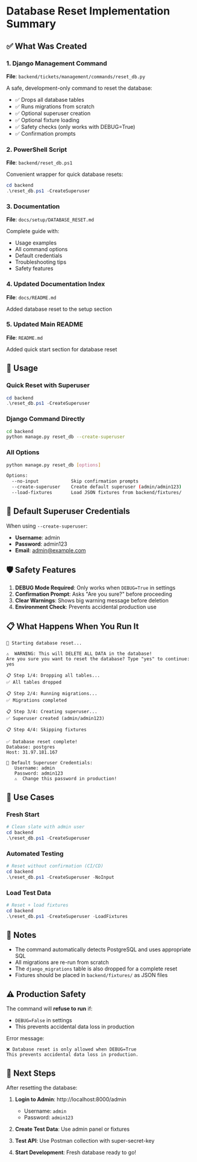 # Database Reset Implementation Summary

## ✅ What Was Created

### 1. Django Management Command

**File**: `backend/tickets/management/commands/reset_db.py`

A safe, development-only command to reset the database:

- ✅ Drops all database tables
- ✅ Runs migrations from scratch
- ✅ Optional superuser creation
- ✅ Optional fixture loading
- ✅ Safety checks (only works with DEBUG=True)
- ✅ Confirmation prompts

### 2. PowerShell Script

**File**: `backend/reset_db.ps1`

Convenient wrapper for quick database resets:

```powershell
cd backend
.\reset_db.ps1 -CreateSuperuser
```

### 3. Documentation

**File**: `docs/setup/DATABASE_RESET.md`

Complete guide with:

- Usage examples
- All command options
- Default credentials
- Troubleshooting tips
- Safety features

### 4. Updated Documentation Index

**File**: `docs/README.md`

Added database reset to the setup section

### 5. Updated Main README

**File**: `README.md`

Added quick start section for database reset

## 🚀 Usage

### Quick Reset with Superuser

```powershell
cd backend
.\reset_db.ps1 -CreateSuperuser
```

### Django Command Directly

```bash
cd backend
python manage.py reset_db --create-superuser
```

### All Options

```bash
python manage.py reset_db [options]

Options:
  --no-input            Skip confirmation prompts
  --create-superuser    Create default superuser (admin/admin123)
  --load-fixtures       Load JSON fixtures from backend/fixtures/
```

## 🔐 Default Superuser Credentials

When using `--create-superuser`:

- **Username**: admin
- **Password**: admin123
- **Email**: admin@example.com

## 🛡️ Safety Features

1. **DEBUG Mode Required**: Only works when `DEBUG=True` in settings
2. **Confirmation Prompt**: Asks "Are you sure?" before proceeding
3. **Clear Warnings**: Shows big warning message before deletion
4. **Environment Check**: Prevents accidental production use

## 📋 What Happens When You Run It

```
🔄 Starting database reset...

⚠️  WARNING: This will DELETE ALL DATA in the database!
Are you sure you want to reset the database? Type "yes" to continue: yes

📋 Step 1/4: Dropping all tables...
✅ All tables dropped

📋 Step 2/4: Running migrations...
✅ Migrations completed

📋 Step 3/4: Creating superuser...
✅ Superuser created (admin/admin123)

📋 Step 4/4: Skipping fixtures

✅ Database reset complete!
Database: postgres
Host: 31.97.181.167

🔐 Default Superuser Credentials:
   Username: admin
   Password: admin123
   ⚠️  Change this password in production!
```

## 🎯 Use Cases

### Fresh Start

```powershell
# Clean slate with admin user
cd backend
.\reset_db.ps1 -CreateSuperuser
```

### Automated Testing

```powershell
# Reset without confirmation (CI/CD)
cd backend
.\reset_db.ps1 -CreateSuperuser -NoInput
```

### Load Test Data

```powershell
# Reset + load fixtures
cd backend
.\reset_db.ps1 -CreateSuperuser -LoadFixtures
```

## 📝 Notes

- The command automatically detects PostgreSQL and uses appropriate SQL
- All migrations are re-run from scratch
- The `django_migrations` table is also dropped for a complete reset
- Fixtures should be placed in `backend/fixtures/` as JSON files

## ⚠️ Production Safety

The command will **refuse to run** if:

- `DEBUG=False` in settings
- This prevents accidental data loss in production

Error message:

```
❌ Database reset is only allowed when DEBUG=True
This prevents accidental data loss in production.
```

## 🔄 Next Steps

After resetting the database:

1. **Login to Admin**: http://localhost:8000/admin

   - Username: `admin`
   - Password: `admin123`

2. **Create Test Data**: Use admin panel or fixtures

3. **Test API**: Use Postman collection with super-secret-key

4. **Start Development**: Fresh database ready to go!
